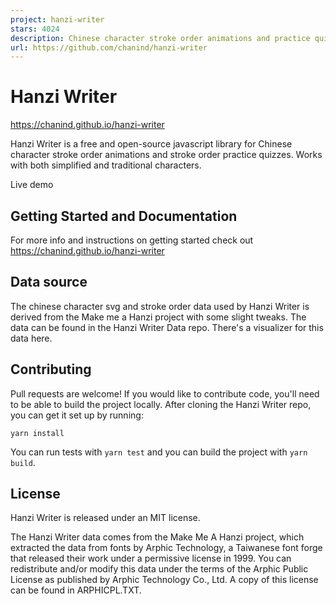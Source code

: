 ```yaml
---
project: hanzi-writer
stars: 4024
description: Chinese character stroke order animations and practice quizzes
url: https://github.com/chanind/hanzi-writer
---
```


Hanzi Writer
============

https://chanind.github.io/hanzi-writer

Hanzi Writer is a free and open-source javascript library for Chinese character stroke order animations and stroke order practice quizzes. Works with both simplified and traditional characters.

Live demo

Getting Started and Documentation
---------------------------------

For more info and instructions on getting started check out https://chanind.github.io/hanzi-writer

Data source
-----------

The chinese character svg and stroke order data used by Hanzi Writer is derived from the Make me a Hanzi project with some slight tweaks. The data can be found in the Hanzi Writer Data repo. There's a visualizer for this data here.

Contributing
------------

Pull requests are welcome! If you would like to contribute code, you'll need to be able to build the project locally. After cloning the Hanzi Writer repo, you can get it set up by running:

```
yarn install
```

You can run tests with `yarn test` and you can build the project with `yarn build`.

License
-------

Hanzi Writer is released under an MIT license.

The Hanzi Writer data comes from the Make Me A Hanzi project, which extracted the data from fonts by Arphic Technology, a Taiwanese font forge that released their work under a permissive license in 1999. You can redistribute and/or modify this data under the terms of the Arphic Public License as published by Arphic Technology Co., Ltd. A copy of this license can be found in ARPHICPL.TXT.
